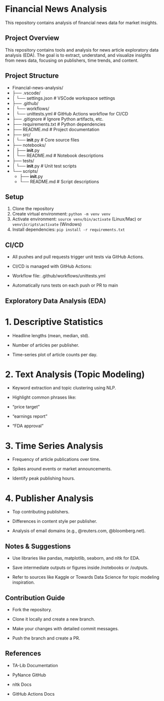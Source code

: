 # Financial News Analysis

This repository contains analysis of financial news data for market insights.
## Project Overview
This repository contains tools and analysis for news article exploratory data analysis (EDA). The goal is to extract, understand, and visualize insights from news data, focusing on publishers, time trends, and content.

## Project Structure

- Financial-news-analysis/
- ├── .vscode/
- │   └── settings.json              # VSCode workspace settings
- ├── .github/
- │   └── workflows/
- │       └── unittests.yml         # GitHub Actions workflow for CI/CD
- ├── .gitignore                    # Ignore Python artifacts, etc.
- ├── requirements.txt              # Python dependencies
- ├── README.md                     # Project documentation
- ├── src/
- │   └── __init__.py               # Core source files
- ├── notebooks/
- │   ├── __init__.py
- │   └── README.md                 # Notebook descriptions
- ├── tests/
- │   └── __init__.py               # Unit test scripts
- └── scripts/
    - ├── __init__.py
    - └── README.md                 # Script descriptions


## Setup

1. Clone the repository
2. Create virtual environment: `python -m venv venv`
3. Activate environment: `source venv/bin/activate` (Linux/Mac) or `venv\Scripts\activate` (Windows)
4. Install dependencies: `pip install -r requirements.txt`

## CI/CD
- All pushes and pull requests trigger unit tests via GitHub Actions.
- CI/CD is managed with GitHub Actions:

- Workflow file: .github/workflows/unittests.yml

- Automatically runs tests on each push or PR to main
## Exploratory Data Analysis (EDA)
# 1. Descriptive Statistics
- Headline lengths (mean, median, std).

- Number of articles per publisher.

- Time-series plot of article counts per day.

# 2. Text Analysis (Topic Modeling)
- Keyword extraction and topic clustering using NLP.

- Highlight common phrases like:

- “price target”

- “earnings report”

- “FDA approval”

# 3. Time Series Analysis
- Frequency of article publications over time.

- Spikes around events or market announcements.

- Identify peak publishing hours.

# 4. Publisher Analysis
- Top contributing publishers.

- Differences in content style per publisher.

- Analysis of email domains (e.g., @reuters.com, @bloomberg.net).

## Notes & Suggestions
- Use libraries like pandas, matplotlib, seaborn, and nltk for EDA.

- Save intermediate outputs or figures inside /notebooks or /outputs.

- Refer to sources like Kaggle or Towards Data Science for topic modeling inspiration.

## Contribution Guide
- Fork the repository.

- Clone it locally and create a new branch.

- Make your changes with detailed commit messages.

- Push the branch and create a PR.

## References
- TA-Lib Documentation

- PyNance GitHub

- nltk Docs

- GitHub Actions Docs